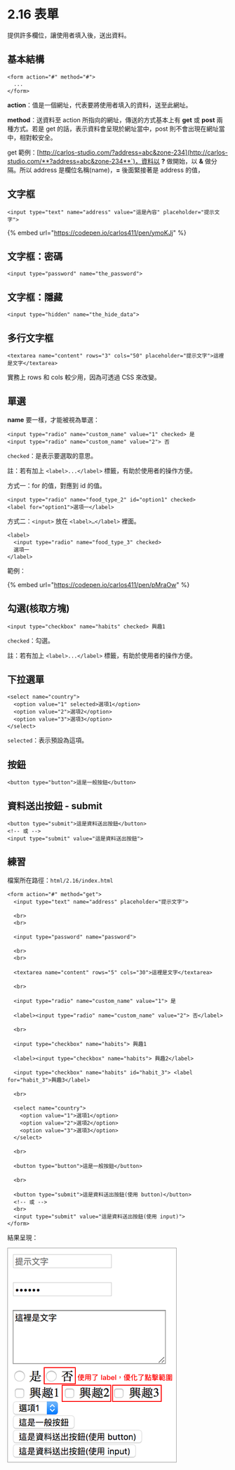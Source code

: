 # 2.16 表單

提供許多欄位，讓使用者填入後，送出資料。

## 基本結構

```markup
<form action="#" method="#">
  ...
</form>
```

**action**：值是一個網址，代表要將使用者填入的資料，送至此網址。

**method**：送資料至 action 所指向的網址，傳送的方式基本上有 **get** 或 **post** 兩種方式。若是 get 的話，表示資料會呈現於網址當中，post 則不會出現在網址當中，相對較安全。

get 範例：[http://carlos-studio.com/?address=abc&zone-234](http://carlos-studio.com/**?address=abc&zone-234**`)，資料以 **?** 做開始，以 **&** 做分隔。所以 address 是欄位名稱\(name\)，**=** 後面緊接著是 address 的值，

## 文字框

```markup
<input type="text" name="address" value="這是內容" placeholder="提示文字">
```

{% embed url="https://codepen.io/carlos411/pen/ymoKJj" %}



## 文字框：密碼

```markup
<input type="password" name="the_password">
```

## 文字框：隱藏

```markup
<input type="hidden" name="the_hide_data">
```

## 多行文字框

```markup
<textarea name="content" rows="3" cols="50" placeholder="提示文字">這裡是文字</textarea>
```

實務上 rows 和 cols 較少用，因為可透過 CSS 來改變。

## 單選

**name** 要一樣，才能被視為單選：

```markup
<input type="radio" name="custom_name" value="1" checked> 是
<input type="radio" name="custom_name" value="2"> 否
```

`checked`：是表示要選取的意思。

註：若有加上 `<label>...</label>` 標籤，有助於使用者的操作方便。

方式一：for 的值，對應到 id 的值。

```markup
<input type="radio" name="food_type_2" id="option1" checked>
<label for="option1">選項一</label>
```

方式二：`<input>` 放在 `<label>…</label>` 裡面。

```markup
<label>
  <input type="radio" name="food_type_3" checked>
  選項一
</label>
```

範例：

{% embed url="https://codepen.io/carlos411/pen/pMraOw" %}



## 勾選\(核取方塊\)

```markup
<input type="checkbox" name="habits" checked> 興趣1
```

`checked`：勾選。

註：若有加上 `<label>...</label>` 標籤，有助於使用者的操作方便。

## 下拉選單

```markup
<select name="country">
  <option value="1" selected>選項1</option>
  <option value="2">選項2</option>
  <option value="3">選項3</option>
</select>
```

`selected`：表示預設為這項。

## 按鈕

```markup
<button type="button">這是一般按鈕</button>
```

## 資料送出按鈕 - submit

```markup
<button type="submit">這是資料送出按鈕</button>
<!-- 或 -->
<input type="submit" value="這是資料送出按鈕">
```

## 練習

檔案所在路徑：`html/2.16/index.html`

```markup
<form action="#" method="get">
  <input type="text" name="address" placeholder="提示文字">

  <br>
  <br>

  <input type="password" name="password">

  <br>
  <br>

  <textarea name="content" rows="5" cols="30">這裡是文字</textarea>

  <br>

  <input type="radio" name="custom_name" value="1"> 是

  <label><input type="radio" name="custom_name" value="2"> 否</label>

  <br>

  <input type="checkbox" name="habits"> 興趣1

  <label><input type="checkbox" name="habits"> 興趣2</label>

  <input type="checkbox" name="habits" id="habit_3"> <label for="habit_3">興趣3</label>

  <br>

  <select name="country">
    <option value="1">選項1</option>
    <option value="2">選項2</option>
    <option value="3">選項3</option>
  </select>

  <br>

  <button type="button">這是一般按鈕</button>

  <br>

  <button type="submit">這是資料送出按鈕(使用 button)</button>
  <!-- 或 -->
  <br>
  <input type="submit" value="這是資料送出按鈕(使用 input)">
</form>
```

結果呈現：

![](../.gitbook/assets/biao-dan-ji-chu.png)

